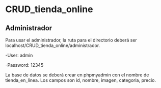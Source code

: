 # CRUD_tienda_online

## Administrador

Para usar el administrador, la ruta para el directorio deberá ser localhost/CRUD_tienda_online/administrador.

-User: admin

-Password: 12345

La base de datos se deberá crear en phpmyadmin con el nombre de tienda_en_linea.
Los campos son id, nombre, imagen, categoria, precio.
